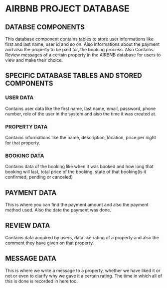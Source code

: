 # AIRBNB PROJECT DATABASE

## DATABSE COMPONENTS

This database component contains tables to store user informations like first and last name, user id and so on. Also informations about the payment and also the property to be paid for, the booking process.
Also Contains Review messages of a certain property in the AIRBNB database for users to view and make their choice.

## SPECIFIC DATABASE TABLES AND STORED COMPONENTS

### USER DATA

Contains user data like the first name, last name, email, password, phone number, role of the user in the system and also the time it was created at.

### PROPERTY DATA

Contains informations like the name, description, location, price per night for that property.

### BOOKING DATA

Contains data of the booking like when it was booked and how long that booking will last, total price of the booking, state of that booking(is it confirmed, pending or canceled)

## PAYMENT DATA

This is where you can find the payment amount and also the payment method used. Also the date the payment was done.

## REVIEW DATA

Contains data acquired by users, data like rating of a property and also the comment they have given on that property.

## MESSAGE DATA

This is where we write a message to a property, whether we have liked it or not or even to clarify why we gave it a certain rating. The time in which all of this is done is recorded in here too.

